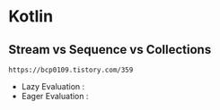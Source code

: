 
# Kotlin

  ## Stream vs Sequence vs Collections
    https://bcp0109.tistory.com/359
   * Lazy Evaluation : 
   * Eager Evaluation : 
